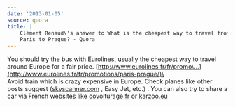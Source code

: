 ```yaml
---
date: '2013-01-05'
source: quora
title: |
    Clément Renaud\'s answer to What is the cheapest way to travel from
    Paris to Prague? - Quora
---
```


You should try the bus with Eurolines, usually the cheapest way to
travel around Europe for a fair price.
[http://www.eurolines.fr/fr/promo\...](http://www.eurolines.fr/fr/promotions/paris-prague/)\
\
Avoid train which is crazy expensive in Europe. Check planes like other
posts suggest ([skyscanner.com](http://skyscanner.com) , Easy Jet, etc.)
. You can also try to share a car via French websites like
[covoiturage.fr](http://covoiturage.fr) or [karzoo.eu](http://karzoo.eu)
